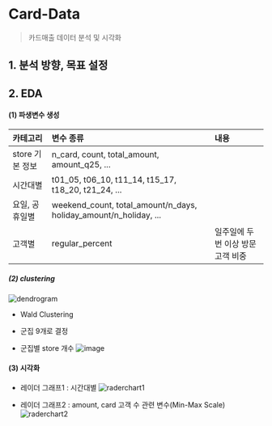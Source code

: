 # Card-Data
> 카드매출 데이터 분석 및 시각화

## 1. 분석 방향, 목표 설정
## 2. EDA
#### (1) 파생변수 생성


|카테고리 | 변수 종류 | 내용 |
|:---|:----|:----|
|store 기본 정보 | n_card, count, total_amount, amount_q25, ... |  |
|시간대별 | t01_05,	t06_10,	t11_14,	t15_17,	t18_20,	t21_24, ...	 |  |
|요일, 공휴일별 | weekend_count, total_amount/n_days, holiday_amount/n_holiday, ... |  |
|고객별 | regular_percent | 일주일에 두번 이상 방문 고객 비중|



##### (2) clustering
![dendrogram](https://user-images.githubusercontent.com/44764167/107056802-11ac3600-6816-11eb-9a73-7d4d7daeb0ea.png)

- Wald Clustering
- 군집 9개로 결정

- 군집별 store 개수
![image](https://user-images.githubusercontent.com/44764167/107059436-21794980-6819-11eb-9943-9aa500022412.png)


#### (3) 시각화
- 레이더 그래프1 : 시간대별
![raderchart1](https://user-images.githubusercontent.com/44764167/107059750-8634a400-6819-11eb-9701-c336358e116f.png)


- 레이더 그래프2 : amount, card 고객 수 관련 변수(Min-Max Scale)
![raderchart2](https://user-images.githubusercontent.com/44764167/107059754-86cd3a80-6819-11eb-87ac-a2710331abee.png)
